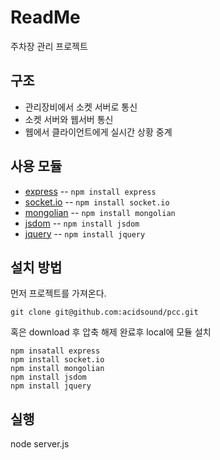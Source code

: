 ReadMe
======

주차장 관리 프로젝트


구조
----
* 관리장비에서 소켓 서버로 통신
* 소켓 서버와 웹서버 통신
* 웹에서 클라이언트에게 실시간 상황 중계

사용 모듈
--------
* [express](http://expressjs.com/) -- `npm install express`
* [socket.io](http://socket.io/) -- `npm install socket.io`
* [mongolian](https://github.com/marcello3d/node-mongolian) -- `npm install mongolian`
* [jsdom](https://github.com/tmpvar/jsdom) -- `npm install jsdom`
* [jquery](https://github.com/coolaj86/node-jquery) -- `npm install jquery`

설치 방법
--------
먼저 프로젝트를 가져온다.

    git clone git@github.com:acidsound/pcc.git

혹은 download 후 압축 해제
완료후 local에 모듈 설치

    npm insatall express
    npm install socket.io
    npm install mongolian
    npm install jsdom
    npm install jquery

실행
---
node server.js
